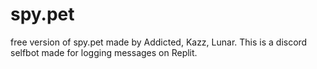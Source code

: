 # spy.pet
free version of spy.pet made by Addicted, Kazz, Lunar. This is a discord selfbot made for logging messages on Replit.
